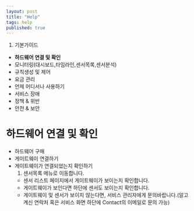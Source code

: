 ```yaml
---
layout: post
title: "Help"
tags: help
published: true
---
```


1. 기본가이드
* **하드웨어 연결 및 확인**
* 모니터링(대시보드,타임라인,센서목록,센서분석)
* 규칙생성 및 제어
* 요금 관리
* 언제 어디서나 사용하기
* 서비스 장애
* 정책 & 위반
* 안전 & 보안

# 하드웨어 연결 및 확인
* 하드웨어 구매
* 게이트웨이 연결하기
* 게이트웨이가 연결되었는지 확인하기
  1. 센서목록 메뉴로 이동합니다.
  * 센서 리스트 페이지에서 게이트웨이가 보이는지 확인합니다.
  * 게이트웨이가 보인다면 하단에 센서도 보이는지 확인합니다.
  * 게이트웨이 및 센서가 보이지 않는다면, 서비스 관리자에게 문의바랍니다.(알고 계신 연락처 혹은 서비스 화면 하단에 Contact의 이메일로 문의 가능)
